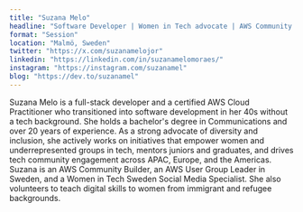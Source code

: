 ```yaml
---
title: "Suzana Melo"
headline: "Software Developer | Women in Tech advocate | AWS Community Builder | Communicator"
format: "Session"
location: "Malmö, Sweden"
twitter: "https://x.com/suzanamelojor"
linkedin: "https://linkedin.com/in/suzanamelomoraes/"
instagram: "https://instagram.com/suzanamel"
blog: "https://dev.to/suzanamel"
---
```


Suzana Melo is a full-stack developer and a certified AWS Cloud Practitioner who transitioned into software development in her 40s without a tech background. She holds a bachelor's degree in Communications and over 20 years of experience. As a strong advocate of diversity and inclusion, she actively works on initiatives that empower women and underrepresented groups in tech, mentors juniors and graduates, and drives tech community engagement across APAC, Europe, and the Americas. Suzana is an AWS Community Builder, an AWS User Group Leader in Sweden, and a Women in Tech Sweden Social Media Specialist. She also volunteers to teach digital skills to women from immigrant and refugee backgrounds.